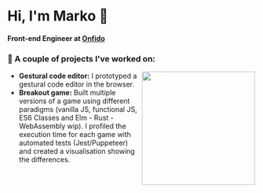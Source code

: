 
# Hi, I'm Marko 👋

#### Front-end Engineer at <a href="https://onfido.com/">Onfido</a>
### 🔭 A couple of projects I've worked on:
<img align='right' src="https://media.giphy.com/media/MT5UUV1d4CXE2A37Dg/giphy.gif" width="230" />

* **Gestural code editor:** I prototyped a gestural code editor in the browser.
* **Breakout game:** Built multiple versions of a game using different paradigms (vanilla JS, functional JS, ES6 Classes and Elm - Rust - WebAssembly wip). I profiled the execution time for each game with automated tests (Jest/Puppeteer) and created a visualisation showing the differences.

<!--
**markorodic/markorodic** is a ✨ _special_ ✨ repository because its `README.md` (this file) appears on your GitHub profile.

Here are some ideas to get you started:

- 🔭 I’m currently working on ...
- 🌱 I’m currently learning ...
- 👯 I’m looking to collaborate on ...
- 🤔 I’m looking for help with ...
- 💬 Ask me about ...
- 📫 How to reach me: ...
- 😄 Pronouns: ...
- ⚡ Fun fact: ...
-->
